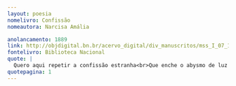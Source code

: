 ```yaml
---
layout: poesia
nomelivro: Confissão
nomeautora: Narcisa Amália

anolancamento: 1889
link: http://objdigital.bn.br/acervo_digital/div_manuscritos/mss_I_07_10_017/mss_I_07_10_017.pdf
fontelivro: Biblioteca Nacional
quote: |
  Quero aqui repetir a confissão estranha<br>Que enche o abysmo de luz e com amor a montanha<br>-Eu amo!
quotepagina: 1
---
```

